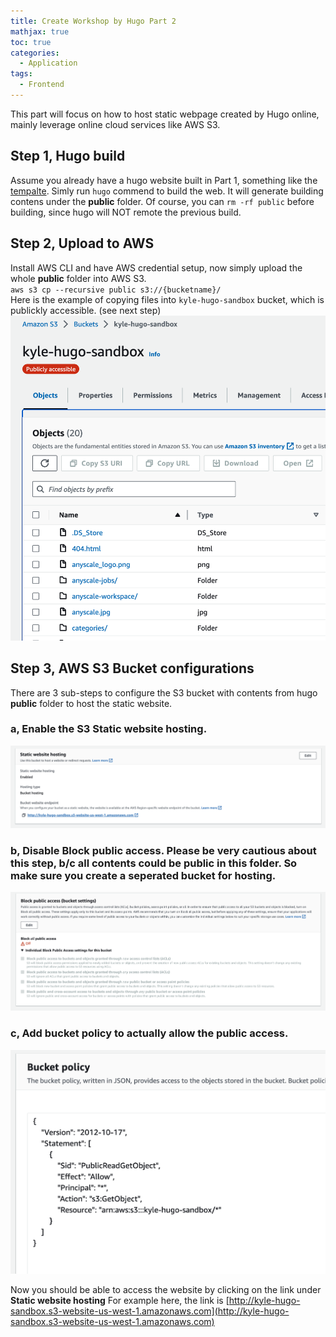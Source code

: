 ```yaml
---
title: Create Workshop by Hugo Part 2
mathjax: true
toc: true
categories:
  - Application
tags:
  - Frontend
---
```


This part will focus on how to host static webpage created by Hugo online, mainly leverage online cloud services like AWS S3.

## Step 1, Hugo build
Assume you already have a hugo website built in Part 1, something like the [tempalte](https://github.com/kylehh/workshop-template). Simly run `hugo` commend to build the web. It will generate building contens under the **public** folder. Of course, you can `rm -rf public` before building, since hugo will NOT remote the previous build. 

## Step 2, Upload to AWS
Install AWS CLI and have AWS credential setup, now simply upload the whole **public** folder into AWS S3.  
`aws s3 cp --recursive public s3://{bucketname}/`  
Here is the example of copying files into `kyle-hugo-sandbox` bucket, which is publickly accessible. (see next step)
![Alt text](/assets/images/2023/23-07-09-hugo-workshop-template_files/s3bucket.png)  

## Step 3, AWS S3 Bucket configurations
There are 3 sub-steps to configure the S3 bucket with contents from hugo **public** folder to host the static website. 
### a, Enable the S3 **Static website hosting**.  
![Alt text](/assets/images/2023/23-07-09-hugo-workshop-template_files/static_website_hosting.png) 
### b, Disable **Block public access**. Please be very cautious about this step, b/c all contents could be public in this folder. So make sure you create a seperated bucket for hosting.  
![Alt text](/assets/images/2023/23-07-09-hugo-workshop-template_files/public_access.png) 
### c, Add bucket policy to **actually** allow the public access.
![Alt text](/assets/images/2023/23-07-09-hugo-workshop-template_files/bucket_policy.png) 

Now you should be able to access the website by clicking on the link under **Static website hosting** 
For example here, the link is [http://kyle-hugo-sandbox.s3-website-us-west-1.amazonaws.com](http://kyle-hugo-sandbox.s3-website-us-west-1.amazonaws.com)